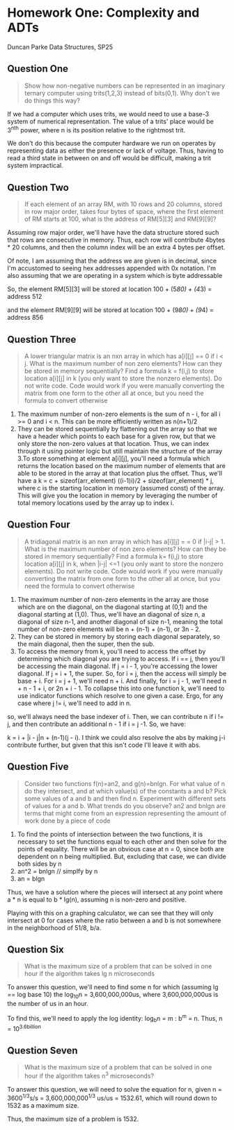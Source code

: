 # Homework One: Complexity and ADTs

Duncan Parke
Data Structures, SP25

## Question One

> Show how non-negative numbers can be represented in an imaginary ternary computer using trits(1,2,3) instead of bits(0,1). Why don't we do things this way?

If we had a computer which uses trits, we would need to use a base-3 system of numerical representation. The value of a trits' place would be 3<sup>nth</sup> power, where n is its position relative to the rightmost trit.

We don't do this because the computer hardware we run on operates by representing data as either the presence or lack of voltage. Thus, having to read a third state in between on and off would be difficult, making a trit system impractical. 

## Question Two

> If each element of an array RM, with 10 rows and 20 columns, stored in row major order, takes four bytes of space, where the first element of RM starts at 100, what is the address of RM\[5\]\[3\] and RM\[9\]\[9\]?

Assuming row major order, we'll have have the data structure stored such that rows are consecutive in memory. Thus, each row will contribute 4bytes * 20 columns, and then the column index will be an extra 4 bytes per offset.

Of note, I am assuming that the address we are given is in decimal, since I'm accustomed to seeing hex addresses appended with 0x notation. I'm also assuming that we are operating in a system which is byte addressable

So, the element RM\[5\]\[3\] will be stored at location 100 + (5*80) + (4*3)  = address 512

and the element RM\[9\]\[9\] will be stored at location 100 + (9*80) + (9*4) = address 856

## Question Three

> A lower triangular matrix is an nxn array in which has a\[i\]\[j\] == 0 if i \< j. What is the maximum number of non zero elements? How can they be stored in memory sequentially? Find a formula k = f(i,j) to store location a\[i\]\[j\] in k (you only want to store the nonzero elements). Do not write code. Code would work if you were manually converting the matrix from one form to the other all at once, but you need the formula to convert otherwise

1. The maximum number of non-zero elements is the sum of n - i, for all i >= 0 and i < n. This can be more efficiently written as n(n+1)/2
2. They can be stored sequentially by flattening out the array so that we have a header which points to each base for a given row, but that we only store the non-zero values at that location. Thus, we can index through it using pointer logic but still maintain the structure of the array
3.To store something at element a\[i\]\[j\], you'll need a formula which returns the location based on the maximum number of elements that are able to be stored in the array at that location plus the offset. Thus, we'll have a k = c + sizeof(arr_element) ((i-1)i)/2 + sizeof(arr_element) * j, where c is the starting location in memory (assumed const) of the array. This will give you the location in memory by leveraging the number of total memory locations used by the array up to index i. 

## Question Four

> A tridiagonal matrix is an nxn array in which has a\[i\]\[j\] = = 0 if |i-j| > 1. What is the maximum number of non zero elements? How can they be stored in memory sequentially? Find a formula k= f(i,j) to store location a\[i\]\[j\] in k, when |i-j| <=1 (you only want to store the nonzero elements). Do not write code. Code would work if you were manually converting the matrix from one form to the other all at once, but you need the formula to convert otherwise

1. The maximum number of non-zero elements in the array are those which are on the diagonal, on the diagonal starting at (0,1) and the diagonal starting at (1,0). Thus, we'll have an diagonal of size n, a diagonal of size n-1, and another diagonal of size n-1, meaning the total number of non-zero elements will be n + (n-1) + (n-1), or 3n - 2. 
2. They can be stored in memory by storing each diagonal separately, so the main diagonal, then the super, then the sub. 
3. To access the memory from k, you'll need to access the offset by determining which diagonal you are trying to access. If i == j, then you'll be accessing the main diagonal. If j = i - 1, you're accessing the lower diagonal. If  j = i + 1, the super. So, for i = j, then the access will simply be base + i. For i = j + 1, we'll need n + i. And finally, for i = j - 1, we'll need n + n - 1 + i, or 2n + i - 1. To collapse this into one function k, we'll need to use indicator functions which resolve to one given a case. Ergo, for any case where j != i, we'll need to add in n.

so, we'll always need the base indexer of i. Then, we can contribute n if i != j, and then contribute an additional n - 1 if i = j -1. So, we have: 

k = i + |i - j|n + (n-1)(j - i). I think we could also resolve the abs by making j-i contribute further, but given that this isn't code I'll leave it with abs. 

## Question Five

> Consider two functions f(n)=an2, and g(n)=bnlgn. For what value of n do they intersect, and at which value(s) of the constants a and b? Pick some values of a and b and then find n. Experiment with different sets of values for a and b. What trends do you observe? an2 and bnlgn are terms that might come from an expression representing the amount of work done by a piece of code

1. To find the points of intersection between the two functions, it is necessary to set the functions equal to each other and then solve for the points of equality. There will be an obvious case at n = 0, since both are dependent on n being multiplied. But, excluding that case, we can divide both sides by n
2. an^2 = bnlgn // simplfy by n 
3. an = blgn

Thus, we have a solution where the pieces will intersect at any point where a * n is equal to b * lg(n), assuming n is non-zero and positive. 

Playing with this on a graphing calculator, we can see that they will only intersect at 0 for cases where the ratio between a and b is not somewhere in the neighborhood of 51/8, b/a. 

## Question Six

> What is the maximum size of a problem that can be solved in one hour if the algorithm takes lg n microseconds

To answer this question, we'll need to find some n for which (assuming lg == log base 10) the log<sub>10</sub>n = 3,600,000,000us, where 3,600,000,000us is the number of us in an hour. 

To find this, we'll need to apply the log identity: log<sub>b</sub>n = m : b<sup>m</sup> = n. Thus, n = 10<sup>3.6billion</sup>

## Question Seven

> What is the maximum size of a problem that can be solved in one hour if the algorithm takes n<sup>3</sup> microseconds?

To answer this question, we will need to solve the equation for n, given n = 3600<sup>1/3</sup>s/s = 3,600,000,000<sup>1/3</sup> us/us = 1532.61, which will round down to 1532 as a maximum size. 

Thus, the maximum size of a problem is 1532.